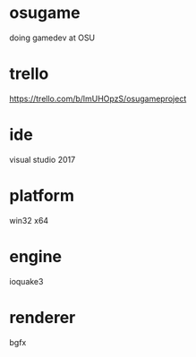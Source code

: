 # osugame
doing gamedev at OSU

# trello
https://trello.com/b/lmUHOpzS/osugameproject

# ide
visual studio 2017

# platform
win32 x64

# engine
ioquake3

# renderer
bgfx
